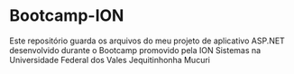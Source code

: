 # Bootcamp-ION
Este repositório guarda os arquivos do meu projeto de aplicativo ASP.NET desenvolvido durante o Bootcamp promovido pela ION Sistemas na Universidade Federal dos Vales Jequitinhonha Mucuri
